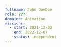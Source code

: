 ```yaml
---
fullname: John DoeDoe
role: ???
domaine: Animation
missions:
  - start: 2021-12-03
    end: 2022-12-07
    status: independent
---
```


